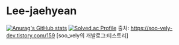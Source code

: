 # Lee-jaehyean
[![Anurag's GitHub stats](https://github-readme-stats.vercel.app/api?username=LeeJaeHyean)](https://github.com/anuraghazra/github-readme-stats)
[![Solved.ac Profile](http://mazassumnida.wtf/api/v2/generate_badge?boj=winm001)](https://solved.ac/winm001/)
출처: https://soo-vely-dev.tistory.com/159 [soo_vely의 개발로그:티스토리]
